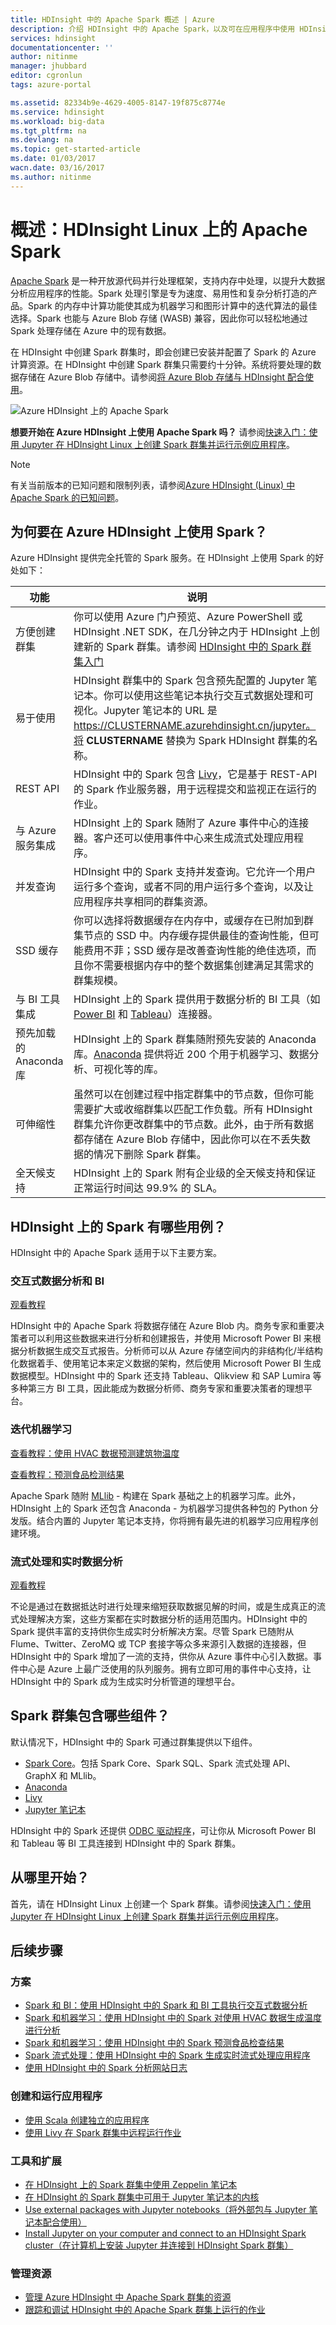```yaml
---
title: HDInsight 中的 Apache Spark 概述 | Azure
description: 介绍 HDInsight 中的 Apache Spark，以及可在应用程序中使用 HDInsight 上的 Spark 的情况。
services: hdinsight
documentationcenter: ''
author: nitinme
manager: jhubbard
editor: cgronlun
tags: azure-portal

ms.assetid: 82334b9e-4629-4005-8147-19f875c8774e
ms.service: hdinsight
ms.workload: big-data
ms.tgt_pltfrm: na
ms.devlang: na
ms.topic: get-started-article
ms.date: 01/03/2017
wacn.date: 03/16/2017
ms.author: nitinme
---
```


# 概述：HDInsight Linux 上的 Apache Spark
<a href="http://spark.apache.org/" target="_blank">Apache Spark</a> 是一种开放源代码并行处理框架，支持内存中处理，以提升大数据分析应用程序的性能。Spark 处理引擎是专为速度、易用性和复杂分析打造的产品。Spark 的内存中计算功能使其成为机器学习和图形计算中的迭代算法的最佳选择。Spark 也能与 Azure Blob 存储 (WASB) 兼容，因此你可以轻松地通过 Spark 处理存储在 Azure 中的现有数据。

在 HDInsight 中创建 Spark 群集时，即会创建已安装并配置了 Spark 的 Azure 计算资源。在 HDInsight 中创建 Spark 群集只需要约十分钟。系统将要处理的数据存储在 Azure Blob 存储中。请参阅[将 Azure Blob 存储与 HDInsight 配合使用][hdinsight-storage]。

![Azure HDInsight 上的 Apache Spark](./media/hdinsight-apache-spark-overview/hdispark.architecture.png "Azure HDInsight 上的 Apache Spark")

**想要开始在 Azure HDInsight 上使用 Apache Spark 吗？** 请参阅[快速入门：使用 Jupyter 在 HDInsight Linux 上创建 Spark 群集并运行示例应用程序](./hdinsight-apache-spark-jupyter-spark-sql.md)。

> [!NOTE]
有关当前版本的已知问题和限制列表，请参阅[Azure HDInsight (Linux) 中 Apache Spark 的已知问题](./hdinsight-apache-spark-jupyter-spark-sql.md)。
> 
> 

## 为何要在 Azure HDInsight 上使用 Spark？
Azure HDInsight 提供完全托管的 Spark 服务。在 HDInsight 上使用 Spark 的好处如下：

| 功能 | 说明 |
| --- | --- |
| 方便创建群集 |你可以使用 Azure 门户预览、Azure PowerShell 或 HDInsight .NET SDK，在几分钟之内于 HDInsight 上创建新的 Spark 群集。请参阅 [HDInsight 中的 Spark 群集入门](./hdinsight-apache-spark-jupyter-spark-sql.md) |
| 易于使用 |HDInsight 群集中的 Spark 包含预先配置的 Jupyter 笔记本。你可以使用这些笔记本执行交互式数据处理和可视化。Jupyter 笔记本的 URL 是 https://CLUSTERNAME.azurehdinsight.cn/jupyter。将 **CLUSTERNAME** 替换为 Spark HDInsight 群集的名称。 |
| REST API |HDInsight 中的 Spark 包含 [Livy](https://github.com/cloudera/hue/tree/master/apps/spark/java#welcome-to-livy-the-rest-spark-server)，它是基于 REST-API 的 Spark 作业服务器，用于远程提交和监视正在运行的作业。 |
| 与 Azure 服务集成 |HDInsight 上的 Spark 随附了 Azure 事件中心的连接器。客户还可以使用事件中心来生成流式处理应用程序。 |
| 并发查询 |HDInsight 中的 Spark 支持并发查询。它允许一个用户运行多个查询，或者不同的用户运行多个查询，以及让应用程序共享相同的群集资源。 |
| SSD 缓存 |你可以选择将数据缓存在内存中，或缓存在已附加到群集节点的 SSD 中。内存缓存提供最佳的查询性能，但可能费用不菲；SSD 缓存是改善查询性能的绝佳选项，而且你不需要根据内存中的整个数据集创建满足其需求的群集规模。 |
| 与 BI 工具集成 |HDInsight 上的 Spark 提供用于数据分析的 BI 工具（如[Power BI](http://www.powerbi.com/) 和 [Tableau](http://www.tableau.com/products/desktop)）连接器。 |
| 预先加载的 Anaconda 库 |HDInsight 上的 Spark 群集随附预先安装的 Anaconda 库。[Anaconda](http://docs.continuum.io/anaconda/) 提供将近 200 个用于机器学习、数据分析、可视化等的库。 |
| 可伸缩性 |虽然可以在创建过程中指定群集中的节点数，但你可能需要扩大或收缩群集以匹配工作负载。所有 HDInsight 群集允许你更改群集中的节点数。此外，由于所有数据都存储在 Azure Blob 存储中，因此你可以在不丢失数据的情况下删除 Spark 群集。 |
| 全天候支持 |HDInsight 上的 Spark 附有企业级的全天候支持和保证正常运行时间达 99.9% 的 SLA。 |

## HDInsight 上的 Spark 有哪些用例？
HDInsight 中的 Apache Spark 适用于以下主要方案。

### 交互式数据分析和 BI
[观看教程](./hdinsight-apache-spark-use-bi-tools.md)

HDInsight 中的 Apache Spark 将数据存储在 Azure Blob 内。商务专家和重要决策者可以利用这些数据来进行分析和创建报告，并使用 Microsoft Power BI 来根据分析数据生成交互式报告。分析师可以从 Azure 存储空间内的非结构化/半结构化数据着手、使用笔记本来定义数据的架构，然后使用 Microsoft Power BI 生成数据模型。HDInsight 中的 Spark 还支持 Tableau、Qlikview 和 SAP Lumira 等多种第三方 BI 工具，因此能成为数据分析师、商务专家和重要决策者的理想平台。

### 迭代机器学习
[查看教程：使用 HVAC 数据预测建筑物温度](./hdinsight-apache-spark-ipython-notebook-machine-learning.md)

[查看教程：预测食品检测结果](./hdinsight-apache-spark-machine-learning-mllib-ipython.md)

Apache Spark 随附 [MLlib](http://spark.apache.org/mllib/) - 构建在 Spark 基础之上的机器学习库。此外，HDInsight 上的 Spark 还包含 Anaconda - 为机器学习提供各种包的 Python 分发版。结合内置的 Jupyter 笔记本支持，你将拥有最先进的机器学习应用程序创建环境。

### 流式处理和实时数据分析
[观看教程](./hdinsight-apache-spark-eventhub-streaming.md)

不论是通过在数据抵达时进行处理来缩短获取数据见解的时间，或是生成真正的流式处理解决方案，这些方案都在实时数据分析的适用范围内。HDInsight 中的 Spark 提供丰富的支持供你生成实时分析解决方案。尽管 Spark 已随附从 Flume、Twitter、ZeroMQ 或 TCP 套接字等众多来源引入数据的连接器，但 HDInsight 中的 Spark 增加了一流的支持，供你从 Azure 事件中心引入数据。事件中心是 Azure 上最广泛使用的队列服务。拥有立即可用的事件中心支持，让 HDInsight 中的 Spark 成为生成实时分析管道的理想平台。

## <a name="next-steps"></a>Spark 群集包含哪些组件？
默认情况下，HDInsight 中的 Spark 可通过群集提供以下组件。

* [Spark Core](https://spark.apache.org/docs/1.5.1/)。包括 Spark Core、Spark SQL、Spark 流式处理 API、GraphX 和 MLlib。
* [Anaconda](http://docs.continuum.io/anaconda/)
* [Livy](https://github.com/cloudera/hue/tree/master/apps/spark/java#welcome-to-livy-the-rest-spark-server)
* [Jupyter 笔记本](https://jupyter.org)

HDInsight 中的 Spark 还提供 [ODBC 驱动程序](http://go.microsoft.com/fwlink/?LinkId=616229)，可让你从 Microsoft Power BI 和 Tableau 等 BI 工具连接到 HDInsight 中的 Spark 群集。

## 从哪里开始？
首先，请在 HDInsight Linux 上创建一个 Spark 群集。请参阅[快速入门：使用 Jupyter 在 HDInsight Linux 上创建 Spark 群集并运行示例应用程序](./hdinsight-apache-spark-jupyter-spark-sql.md)。

## 后续步骤
### 方案
* [Spark 和 BI：使用 HDInsight 中的 Spark 和 BI 工具执行交互式数据分析](./hdinsight-apache-spark-use-bi-tools.md)
* [Spark 和机器学习：使用 HDInsight 中的 Spark 对使用 HVAC 数据生成温度进行分析](./hdinsight-apache-spark-ipython-notebook-machine-learning.md)
* [Spark 和机器学习：使用 HDInsight 中的 Spark 预测食品检查结果](./hdinsight-apache-spark-machine-learning-mllib-ipython.md)
* [Spark 流式处理：使用 HDInsight 中的 Spark 生成实时流式处理应用程序](./hdinsight-apache-spark-eventhub-streaming.md)
* [使用 HDInsight 中的 Spark 分析网站日志](./hdinsight-apache-spark-custom-library-website-log-analysis.md)

### 创建和运行应用程序
* [使用 Scala 创建独立的应用程序](./hdinsight-apache-spark-create-standalone-application.md)
* [使用 Livy 在 Spark 群集中远程运行作业](./hdinsight-apache-spark-livy-rest-interface.md)

### 工具和扩展
* [在 HDInsight 上的 Spark 群集中使用 Zeppelin 笔记本](./hdinsight-apache-spark-use-zeppelin-notebook.md)
* [在 HDInsight 的 Spark 群集中可用于 Jupyter 笔记本的内核](./hdinsight-apache-spark-jupyter-notebook-kernels.md)
* [Use external packages with Jupyter notebooks（将外部包与 Jupyter 笔记本配合使用）](./hdinsight-apache-spark-jupyter-notebook-use-external-packages.md)
* [Install Jupyter on your computer and connect to an HDInsight Spark cluster（在计算机上安装 Jupyter 并连接到 HDInsight Spark 群集）](./hdinsight-apache-spark-jupyter-notebook-install-locally.md)

### 管理资源
* [管理 Azure HDInsight 中 Apache Spark 群集的资源](./hdinsight-apache-spark-resource-manager.md)
* [跟踪和调试 HDInsight 中的 Apache Spark 群集上运行的作业](./hdinsight-apache-spark-job-debugging.md)

[hdinsight-storage]: ./hdinsight-hadoop-use-blob-storage.md

<!---HONumber=Mooncake_0120_2017-->